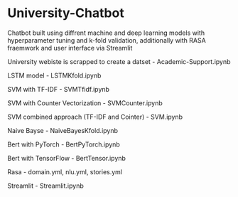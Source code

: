 # University-Chatbot
Chatbot built using diffrent machine and deep learning models with hyperparameter tuning and k-fold validation, additionally with RASA fraemwork and user interface via Streamlit

University webiste is scrapped to create a datset - Academic-Support.ipynb

LSTM model - LSTMKfold.ipynb

SVM with TF-IDF - SVMTfidf.ipynb

SVM with Counter Vectorization - SVMCounter.ipynb

SVM combined approach (TF-IDF and Cointer) - SVM.ipynb

Naive Bayse - NaiveBayesKfold.ipynb

Bert with PyTorch - BertPyTorch.ipynb

Bert with TensorFlow - BertTensor.ipynb

Rasa - domain.yml, nlu.yml, stories.yml

Streamlit - Streamlit.ipynb
